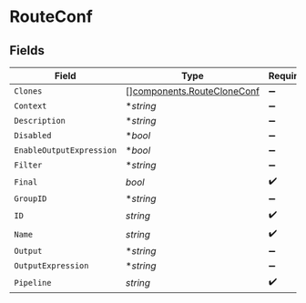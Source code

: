 # RouteConf


## Fields

| Field                                                                    | Type                                                                     | Required                                                                 | Description                                                              |
| ------------------------------------------------------------------------ | ------------------------------------------------------------------------ | ------------------------------------------------------------------------ | ------------------------------------------------------------------------ |
| `Clones`                                                                 | [][components.RouteCloneConf](../../models/components/routecloneconf.md) | :heavy_minus_sign:                                                       | N/A                                                                      |
| `Context`                                                                | **string*                                                                | :heavy_minus_sign:                                                       | N/A                                                                      |
| `Description`                                                            | **string*                                                                | :heavy_minus_sign:                                                       | N/A                                                                      |
| `Disabled`                                                               | **bool*                                                                  | :heavy_minus_sign:                                                       | N/A                                                                      |
| `EnableOutputExpression`                                                 | **bool*                                                                  | :heavy_minus_sign:                                                       | N/A                                                                      |
| `Filter`                                                                 | **string*                                                                | :heavy_minus_sign:                                                       | N/A                                                                      |
| `Final`                                                                  | *bool*                                                                   | :heavy_check_mark:                                                       | N/A                                                                      |
| `GroupID`                                                                | **string*                                                                | :heavy_minus_sign:                                                       | N/A                                                                      |
| `ID`                                                                     | *string*                                                                 | :heavy_check_mark:                                                       | N/A                                                                      |
| `Name`                                                                   | *string*                                                                 | :heavy_check_mark:                                                       | N/A                                                                      |
| `Output`                                                                 | **string*                                                                | :heavy_minus_sign:                                                       | N/A                                                                      |
| `OutputExpression`                                                       | **string*                                                                | :heavy_minus_sign:                                                       | N/A                                                                      |
| `Pipeline`                                                               | *string*                                                                 | :heavy_check_mark:                                                       | N/A                                                                      |